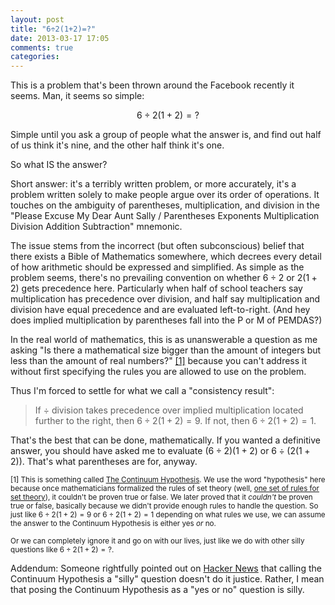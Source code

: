 ```yaml
---
layout: post
title: "6÷2(1+2)=?"
date: 2013-03-17 17:05
comments: true
categories: 
---
```


This is a problem that's been thrown around the Facebook recently it seems. Man, it seems so simple:

$$6÷2(1+2)=?$$

Simple until you ask a group of people what the answer is, and find out half of us think it's nine, and the other half think it's one.

So what IS the answer?

<!-- more -->

Short answer: it's a terribly written problem, or more accurately, it's a problem written solely to make people argue over its order of operations. It touches on the ambiguity of parentheses, multiplication, and division in the "Please Excuse My Dear Aunt Sally / Parentheses Exponents Multiplication Division Addition Subtraction" mnemonic.

The issue stems from the incorrect (but often subconscious) belief that there exists a Bible of Mathematics somewhere, which decrees every detail of how arithmetic should be expressed and simplified. As simple as the problem seems, there's no prevailing convention on whether $6÷2$ or $2(1+2)$ gets precedence here. Particularly when half of school teachers say multiplication has precedence over division, and half say multiplication and division have equal precedence and are evaluated left-to-right. (And hey does implied multiplication by parentheses fall into the P or M of PEMDAS?)

In the real world of mathematics, this is as unanswerable a question as me asking "Is there a mathematical size bigger than the amount of integers but less than the amount of real numbers?" [\[1\]](#footnote-1) because you can't address it without first specifying the rules you are allowed to use on the problem.

Thus I'm forced to settle for what we call a "consistency result": 

> If ÷ division takes precedence over implied multiplication located further to the right, then $6÷2(1+2)=9$. If not, then $6÷2(1+2)=1$.

That's the best that can be done, mathematically. If you wanted a definitive answer, you should have asked me to evaluate $(6÷2)(1+2)$ or $6÷(2(1+2))$. That's what parentheses are for, anyway.

<small id="footnote-1">[1] This is something called [The Continuum Hypothesis](http://en.wikipedia.org/wiki/Continuum_hypothesis). We use the word "hypothesis" here because once mathematicians formalized the rules of set theory (well, [one set of rules for set theory](http://en.wikipedia.org/wiki/Zermelo%E2%80%93Fraenkel_set_theory)), it couldn't be proven true or false. We later proved that it *couldn't* be proven true or false, basically because we didn't provide enough rules to handle the question. So just like $6÷2(1+2)=9$ or $6÷2(1+2)=1$ depending on what rules we use, we can assume the answer to the Continuum Hypothesis is either yes *or* no.

Or we can completely ignore it and go on with our lives, just like we do with other silly questions like $6÷2(1+2)=?$.</small>

Addendum: Someone rightfully pointed out on [Hacker News](https://news.ycombinator.com/item?id=5391415) that calling the Continuum Hypothesis a "silly" question doesn't do it justice. Rather, I mean that posing the Continuum Hypothesis as a "yes or no" question is silly.